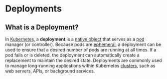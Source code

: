 
# Deployments

## What is a Deployment?

In [Kubernetes](what-is-kubernetes), a **deployment** is a [native object](native-objects) that serves as a 
[pod](pods) manager (or controller).
Because pods are [ephemeral](../terminology/ephemerality), a deployment can be used to ensure that a desired number of 
pods are running at all times. If a pod fails or is deleted, the deployment can automatically create a replacement to 
maintain the desired state.
Deployments are commonly used to manage long-running applications within Kubernetes [clusters](clusters), 
such as web servers, APIs, or background services.
